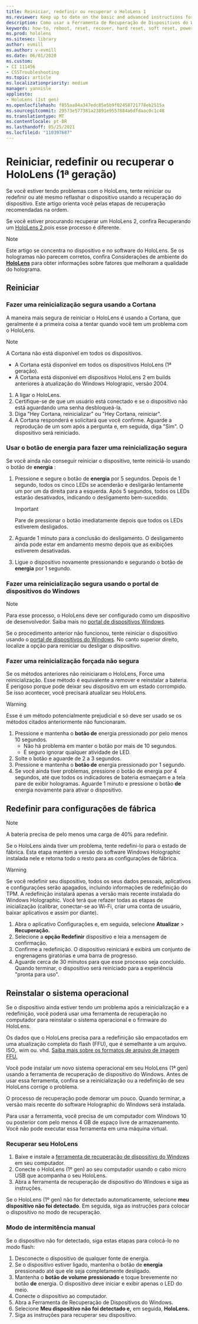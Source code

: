 ```yaml
---
title: Reiniciar, redefinir ou recuperar o HoloLens 1
ms.reviewer: Keep up to date on the basic and advanced instructions for rebooting or resetting your HoloLens mixed reality device.
description: Como usar a Ferramenta de Recuperação de Dispositivos do Windows para piscar uma imagem para o HoloLens 1ª geração.
keywords: how-to, reboot, reset, recover, hard reset, soft reset, power cycle, HoloLens, shut down, wdrt, windows device recovery tool
ms.prod: hololens
ms.sitesec: library
author: evmill
ms.author: v-evmill
ms.date: 06/01/2020
ms.custom:
- CI 111456
- CSSTroubleshooting
ms.topic: article
ms.localizationpriority: medium
manager: yannisle
appliesto:
- HoloLens (1st gen)
ms.openlocfilehash: f855aa84a347edc85e5b9f02458721778eb2515a
ms.sourcegitcommit: 29573e577381a23891e9557884a6dfdaac0c1c48
ms.translationtype: MT
ms.contentlocale: pt-BR
ms.lasthandoff: 05/25/2021
ms.locfileid: "110397687"
---
```

# <a name="restart-reset-or-recover-hololens-1st-gen"></a>Reiniciar, redefinir ou recuperar o HoloLens (1ª geração)

Se você estiver tendo problemas com o HoloLens, tente reiniciar ou redefinir ou até mesmo reflashar o dispositivo usando a recuperação do dispositivo. Este artigo orienta você pelas etapas de recuperação recomendadas na ordem.

Se você estiver procurando recuperar um HoloLens 2, confira Recuperando um [HoloLens 2,](https://docs.microsoft.com/hololens/hololens-recovery)pois esse processo é diferente.

> [!NOTE]
> Este artigo se concentra no dispositivo e no software do HoloLens. Se os hologramas não parecem corretos, confira Considerações de ambiente do **[HoloLens](hololens-environment-considerations.md)** para obter informações sobre fatores que melhoram a qualidade do holograma.

## <a name="restart"></a>Reiniciar

### <a name="do-a-safe-restart-by-using-cortana"></a>Fazer uma reinicialização segura usando a Cortana

A maneira mais segura de reiniciar o HoloLens é usando a Cortana, que geralmente é a primeira coisa a tentar quando você tem um problema com o HoloLens.

> [!NOTE] 
> A Cortana não está disponível em todos os dispositivos.
> - A Cortana está disponível em todos os dispositivos HoloLens (1ª geração). 
> - A Cortana está disponível em dispositivos HoloLens 2 em builds anteriores à atualização do Windows Holograpic, versão 2004.

1. A ligar o HoloLens.
1. Certifique-se de que um usuário está conectado e se o dispositivo não está aguardando uma senha desbloqueá-la.
2. Diga "Hey Cortana, reinicializar" ou "Hey Cortana, reiniciar".
3. A Cortana responderá e solicitará que você confirme. Aguarde a reprodução de um som após a pergunta e, em seguida, diga "Sim". O dispositivo será reiniciado.

### <a name="use-the-power-button-to-do-a-safe-restart"></a>Usar o botão de energia para fazer uma reinicialização segura

Se você ainda não conseguir reiniciar o dispositivo, tente reiniciá-lo usando o botão de **energia** :

1. Pressione e segure o botão de **energia** por 5 segundos. Depois de 1 segundo, todos os cinco LEDs se acenderão e desligarão lentamente um por um da direita para a esquerda. Após 5 segundos, todos os LEDs estarão desativados, indicando o desligamento bem-sucedido.
      
   > [!IMPORTANT]
   > Pare de pressionar o botão imediatamente depois que todos os LEDs estiverem desligados.
1. Aguarde 1 minuto para a conclusão do desligamento. O desligamento ainda pode estar em andamento mesmo depois que as exibições estiverem desativadas.
2. Ligue o dispositivo novamente pressionando e segurando o botão de **energia** por 1 segundo.

### <a name="do-a-safe-restart-by-using-windows-device-portal"></a>Fazer uma reinicialização segura usando o portal de dispositivos do Windows

> [!NOTE]
> Para esse processo, o HoloLens deve ser configurado como um dispositivo de desenvolvedor. Saiba mais no [portal de dispositivos Windows](https://docs.microsoft.com/windows/mixed-reality/using-the-windows-device-portal).

Se o procedimento anterior não funcionou, tente reiniciar o dispositivo usando o [portal de dispositivos do Windows](https://docs.microsoft.com/windows/mixed-reality/using-the-windows-device-portal). No canto superior direito, localize a opção para reiniciar ou desligar o dispositivo.

### <a name="do-an-unsafe-forced-restart"></a>Fazer uma reinicialização forçada não segura

Se os métodos anteriores não reiniciaram o HoloLens, Force uma reinicialização. Esse método é equivalente a remover e reinstalar a bateria. É perigoso porque pode deixar seu dispositivo em um estado corrompido. Se isso acontecer, você precisará atualizar seu HoloLens.  

> [!WARNING]
> Esse é um método potencialmente prejudicial e só deve ser usado se os métodos citados anteriormente não funcionaram.

1. Pressione e mantenha o **botão de** energia pressionado por pelo menos 10 segundos.
   - Não há problema em manter o botão por mais de 10 segundos.
   - É seguro ignorar qualquer atividade de LED.
1. Solte o botão e aguarde de 2 a 3 segundos.
1. Pressione e mantenha o **botão de** energia pressionado por 1 segundo.
1. Se você ainda tiver  problemas, pressione o botão de energia por 4 segundos, até que todos os indicadores de bateria esmaeçam e a tela pare de exibir hologramas. Aguarde 1 minuto e pressione o botão **de** energia novamente para ativar o dispositivo.

## <a name="reset-to-factory-settings"></a>Redefinir para configurações de fábrica

> [!NOTE]
> A bateria precisa de pelo menos uma carga de 40% para redefinir.

Se o HoloLens ainda tiver um problema, tente redefini-lo para o estado de fábrica. Esta etapa mantém a versão do software Windows Holographic instalada nele e retorna todo o resto para as configurações de fábrica.

>[!WARNING]
> Se você redefinir seu dispositivo, todos os seus dados pessoais, aplicativos e configurações serão apagados, incluindo informações de redefinição do TPM. A redefinição instalará apenas a versão mais recente instalada do Windows Holographic. Você terá que refazer todas as etapas de inicialização (calibrar, conectar-se ao Wi-Fi, criar uma conta de usuário, baixar aplicativos e assim por diante).

1. Abra o aplicativo Configurações e, em seguida, selecione **Atualizar**  >  **Recuperação.**
1. Selecione a **opção Redefinir** dispositivo e leia a mensagem de confirmação.
1. Confirme a redefinição. O dispositivo reiniciará e exibirá um conjunto de engrenagens giratórias e uma barra de progresso.
1. Aguarde cerca de 30 minutos para que esse processo seja concluído. Quando terminar, o dispositivo será reiniciado para a experiência "pronta para uso".

## <a name="reinstall-the-operating-system"></a>Reinstalar o sistema operacional

Se o dispositivo ainda estiver tendo um problema após a reinicialização e a redefinição, você poderá usar uma ferramenta de recuperação no computador para reinstalar o sistema operacional e o firmware do HoloLens.  

Os dados que o HoloLens precisa para a redefinição são empacotados em uma atualização completa do flash (FFU), que é semelhante a um arquivo. ISO,. wim ou. vhd. [Saiba mais sobre os formatos de arquivo de imagem FFU.](https://docs.microsoft.com/windows-hardware/manufacture/desktop/wim-vs-ffu-image-file-formats)

Você pode instalar um novo sistema operacional em seu HoloLens (1ª gen) usando a ferramenta de recuperação de dispositivo do Windows. Antes de usar essa ferramenta, confira se a reinicialização ou a redefinição de seu HoloLens corrige o problema.

O processo de recuperação pode demorar um pouco. Quando terminar, a versão mais recente do software Holographic do Windows será instalada.

Para usar a ferramenta, você precisa de um computador com Windows 10 ou posterior com pelo menos 4 GB de espaço livre de armazenamento. Você não pode executar essa ferramenta em uma máquina virtual.

### <a name="recover-your-hololens"></a>Recuperar seu HoloLens

1. Baixe e instale a [ferramenta de recuperação de dispositivo do Windows](https://support.microsoft.com/help/12379/windows-10-mobile-device-recovery-tool-faq) em seu computador.
1. Conecte o HoloLens (1º gen) ao seu computador usando o cabo micro USB que acompanha o seu HoloLens.
1. Abra a ferramenta de recuperação de dispositivo do Windows e siga as instruções.

Se o HoloLens (1º gen) não for detectado automaticamente, selecione **meu dispositivo não foi detectado**. Em seguida, siga as instruções para colocar o dispositivo no modo de recuperação.

### <a name="manual-flashing-mode"></a>Modo de intermitência manual

Se o dispositivo não for detectado, siga estas etapas para colocá-lo no modo flash:

1. Desconecte o dispositivo de qualquer fonte de energia.
1. Se o dispositivo estiver ligado, mantenha o botão de **energia** pressionado até que ele seja completamente desligado.
2. Mantenha o **botão de volume pressionado** e toque brevemente no botão **de** energia. O dispositivo deve iniciar e exibir apenas o LED do meio.
3. Conecte o dispositivo ao computador.
4. Abra a Ferramenta de Recuperação de Dispositivos do Windows.
5. Selecione **Meu dispositivo não foi detectado e,** em seguida, **HoloLens.** 
6. Siga as instruções para recuperar seu dispositivo.
